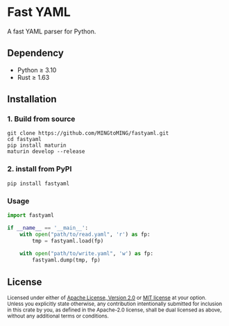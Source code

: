 # Fast YAML

A fast YAML parser for Python. 

## Dependency
- Python ≥ 3.10
- Rust ≥ 1.63

## Installation
### 1. Build from source
```shell
git clone https://github.com/MINGtoMING/fastyaml.git
cd fastyaml
pip install maturin
maturin develop --release
```
### 2. install from PyPI
```shell
pip install fastyaml
```

### Usage
```python
import fastyaml

if __name__ == '__main__':
    with open("path/to/read.yaml", 'r') as fp:
        tmp = fastyaml.load(fp)
    
    with open("path/to/write.yaml", 'w') as fp:
        fastyaml.dump(tmp, fp)

```

## License

<sup>
Licensed under either of <a href="LICENSE-APACHE">Apache License, Version
2.0</a> or <a href="LICENSE-MIT">MIT license</a> at your option.
</sup>

<br>

<sub>
Unless you explicitly state otherwise, any contribution intentionally submitted
for inclusion in this crate by you, as defined in the Apache-2.0 license, shall
be dual licensed as above, without any additional terms or conditions.
</sub>
